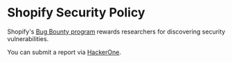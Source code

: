 # Shopify Security Policy

Shopify's [Bug Bounty program](https://www.shopify.com/bugbounty) rewards researchers for discovering security vulnerabilities.

You can submit a report via [HackerOne](https://hackerone.com/shopify).
